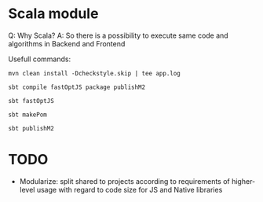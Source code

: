 # Scala module

Q: Why Scala?
A: So there is a possibility to execute same code and algorithms in Backend and Frontend

Usefull commands:

```
mvn clean install -Dcheckstyle.skip | tee app.log
```

```
sbt compile fastOptJS package publishM2
```

```
sbt fastOptJS
```

```
sbt makePom
```

```
sbt publishM2
```

# TODO

- Modularize: split shared to projects according to requirements of higher-level usage with regard to code size for JS and Native libraries